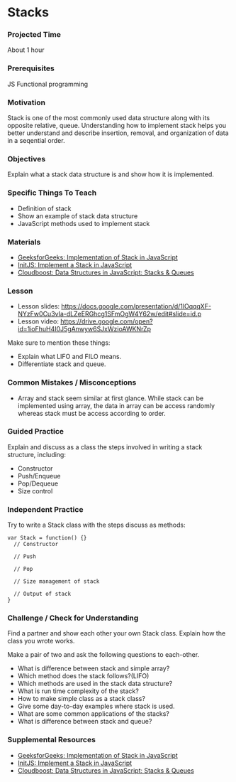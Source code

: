 # Stacks

### Projected Time
About 1 hour

### Prerequisites
JS
Functional programming

### Motivation
Stack is one of the most commonly used data structure along with its opposite relative, queue. Understanding how to implement stack helps you better understand and describe insertion, removal, and organization of data in a seqential order.

### Objectives
Explain what a stack data structure is and show how it is implemented.

### Specific Things To Teach
- Definition of stack
- Show an example of stack data structure
- JavaScript methods used to implement stack

### Materials

- [GeeksforGeeks: Implementation of Stack in JavaScript](https://www.geeksforgeeks.org/implementation-stack-javascript/)
- [InitJS: Implement a Stack in JavaScript](https://initjs.org/data-structure-stack-in-javascript-714f45dbf889)
- [Cloudboost: Data Structures in JavaScript: Stacks & Queues](https://blog.cloudboost.io/data-structures-in-javascript-stacks-queues-75d83cd9f7e1)

### Lesson

- Lesson slides: https://docs.google.com/presentation/d/1lOqqqXF-NYzFw0Cu3vIa-dLZeERGhcg1SFmOgW4Y62w/edit#slide=id.p
- Lesson video: https://drive.google.com/open?id=1ioFhuH4I0J5gAnwyw6SJxWzioAWKNrZp

Make sure to mention these things:
- Explain what LIFO and FILO means.
- Differentiate stack and queue.

### Common Mistakes / Misconceptions
- Array and stack seem similar at first glance. While stack can be implemented using array, the data in array can be access randomly whereas stack must be access according to order.

### Guided Practice
Explain and discuss as a class the steps involved in writing a stack structure, including:

- Constructor
- Push/Enqueue
- Pop/Dequeue
- Size control

### Independent Practice
Try to write a Stack class with the steps discuss as methods:
```
var Stack = function() {}
  // Constructor

  // Push

  // Pop

  // Size management of stack

  // Output of stack
}
```

### Challenge / Check for Understanding
Find a partner and show each other your own Stack class. Explain how the class you wrote works.

Make a pair of two and ask the following questions to each-other.

- What is difference between stack and simple array?
- Which method does the stack follows?(LIFO)
- Which methods are used in the stack data structure?
- What is run time complexity of the stack?
- How to make simple class as a stack class?
- Give some day-to-day examples where stack is used.
- What are some common applications of the stacks?
- What is difference between stack and queue?

### Supplemental Resources

- [GeeksforGeeks: Implementation of Stack in JavaScript](https://www.geeksforgeeks.org/implementation-stack-javascript/)
- [InitJS: Implement a Stack in JavaScript](https://initjs.org/data-structure-stack-in-javascript-714f45dbf889)
- [Cloudboost: Data Structures in JavaScript: Stacks & Queues](https://blog.cloudboost.io/data-structures-in-javascript-stacks-queues-75d83cd9f7e1)

